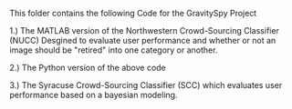 This folder contains the following Code for the GravitySpy Project

1.) The MATLAB version of the Northwestern Crowd-Sourcing Classifier (NUCC) Desgined to evaluate user performance and whether or not an image should be "retired" into one category or another.

2.) The Python version of the above code

3.) The Syracuse Crowd-Sourcing Classifier (SCC) which evaluates user performance based on a bayesian modeling.
